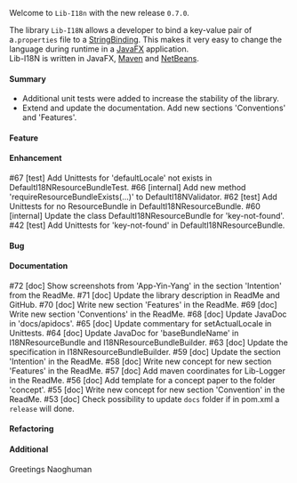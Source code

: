 Welcome to `Lib-I18n` with the new release `0.7.0`.

The library `Lib-I18N` allows a developer to bind a key-value pair of a`.properties` 
file to a [StringBinding]. This makes it very easy to change the language during 
runtime in a [JavaFX] application.  
Lib-I18N is written in JavaFX, [Maven] and [NetBeans].



#### Summary
* Additional unit tests were added to increase the stability of the library.
* Extend and update the documentation. Add new sections 'Conventions' and 'Features'.



#### Feature



#### Enhancement
#67 [test] Add Unittests for 'defaultLocale' not exists in DefaultI18NResourceBundleTest.
#66 [internal] Add new method 'requireResourceBundleExists(...)' to DefaultI18NValidator.
#62 [test] Add Unittests for no ResourceBundle in DefaultI18NResourceBundle.
#60 [internal] Update the class DefaultI18NResourceBundle for 'key-not-found'.
#42 [test] Add Unittests for 'key-not-found' in DefaultI18NResourceBundle.



#### Bug



#### Documentation
#72 [doc] Show screenshots from 'App-Yin-Yang' in the section 'Intention' from the ReadMe.
#71 [doc] Update the library description in ReadMe and GitHub.
#70 [doc] Write new section 'Features' in the ReadMe.
#69 [doc] Write new section 'Conventions' in the ReadMe.
#68 [doc] Update JavaDoc in 'docs/apidocs'.
#65 [doc] Update commentary for setActualLocale in Unittests.
#64 [doc] Update JavaDoc for 'baseBundleName' in I18NResourceBundle and I18NResourceBundleBuilder.
#63 [doc] Update the specification in I18NResourceBundleBuilder.
#59 [doc] Update the section 'Intention' in the ReadMe.
#58 [doc] Write new concept for new section 'Features' in the ReadMe.
#57 [doc] Add maven coordinates for Lib-Logger in the ReadMe.
#56 [doc] Add template for a concept paper to the folder 'concept'.
#55 [doc] Write new concept for new section 'Convention' in the ReadMe.
#53 [doc] Check possibility to update `docs` folder if in pom.xml a `release` will done.



#### Refactoring



#### Additional



Greetings
Naoghuman



[//]: # (Issues which will be integrated in this release)



[//]: # (Links)
[JavaFX]:http://docs.oracle.com/javase/8/javase-clienttechnologies.htm
[Maven]:http://maven.apache.org/
[NetBeans]:https://netbeans.org/
[StringBinding]:https://docs.oracle.com/javase/8/javafx/api/javafx/beans/binding/StringBinding.html
